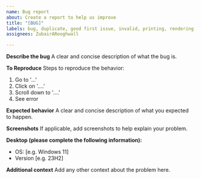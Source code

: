 ```yaml
---
name: Bug report
about: Create a report to help us improve
title: "[BUG]"
labels: bug, duplicate, good first issue, invalid, printing, rendering, wontfix
assignees: ZubairARooghwall

---
```


**Describe the bug**
A clear and concise description of what the bug is.

**To Reproduce**
Steps to reproduce the behavior:
1. Go to '...'
2. Click on '....'
3. Scroll down to '....'
4. See error

**Expected behavior**
A clear and concise description of what you expected to happen.

**Screenshots**
If applicable, add screenshots to help explain your problem.

**Desktop (please complete the following information):**
 - OS: [e.g. Windows 11]
 - Version [e.g. 23H2]

**Additional context**
Add any other context about the problem here.
